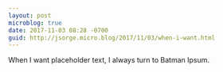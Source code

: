 ```yaml
---
layout: post
microblog: true
date: 2017-11-03 08:28 -0700
guid: http://jsorge.micro.blog/2017/11/03/when-i-want.html
---
```

When I want placeholder text, I always turn to Batman Ipsum.
